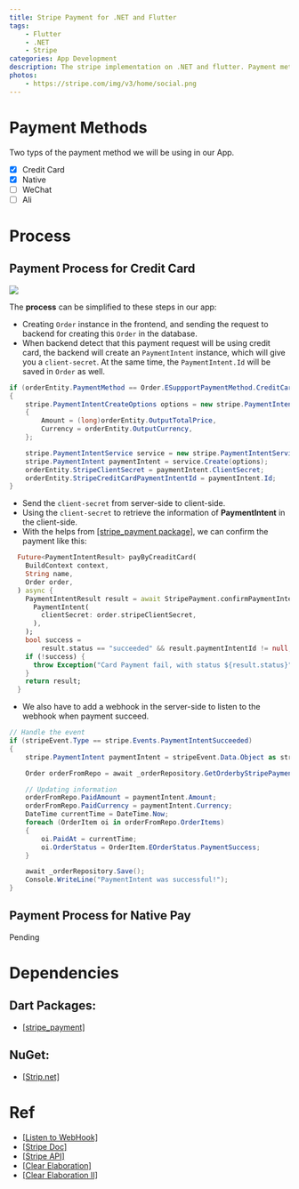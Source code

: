 ```yaml
---
title: Stripe Payment for .NET and Flutter
tags:
    - Flutter
    - .NET
    - Stripe
categories: App Development
description: The stripe implementation on .NET and flutter. Payment methods includes Native Pay and Credit Card.
photos:
    - https://stripe.com/img/v3/home/social.png
---
```


<!--more-->

# Payment Methods

Two typs of the payment method we will be using in our App. 
- [x] Credit Card
- [x] Native
- [ ] WeChat
- [ ] Ali

# Process


## Payment Process for Credit Card
![](https://miro.medium.com/max/770/1*objISxTIwmg6Yhm2A2aVgQ.png)



The **process** can be simplified to these steps in our app:
- Creating `Order` instance in the frontend, and sending the request to backend for creating this `Order` in the database.
- When backend detect that this payment request will be using credit card, the backend will create an `PaymentIntent` instance, which will give you a `client-secret`. At the same time, the `PaymentIntent.Id` will be saved in `Order` as well.
```csharp
if (orderEntity.PaymentMethod == Order.ESuppportPaymentMethod.CreditCard)
{
    stripe.PaymentIntentCreateOptions options = new stripe.PaymentIntentCreateOptions
    {
        Amount = (long)orderEntity.OutputTotalPrice,
        Currency = orderEntity.OutputCurrency,
    };

    stripe.PaymentIntentService service = new stripe.PaymentIntentService();
    stripe.PaymentIntent paymentIntent = service.Create(options);
    orderEntity.StripeClientSecret = paymentIntent.ClientSecret;
    orderEntity.StripeCreditCardPaymentIntentId = paymentIntent.Id;
}
```
- Send the `client-secret` from server-side to client-side.
- Using the `client-secret` to retrieve the information of **PaymentIntent** in the client-side.
- With the helps from [[stripe_payment package]](https://pub.dev/packages/stripe_payment), we can confirm the payment like this:
```dart
  Future<PaymentIntentResult> payByCreaditCard(
    BuildContext context,
    String name,
    Order order,
  ) async {
    PaymentIntentResult result = await StripePayment.confirmPaymentIntent(
      PaymentIntent(
        clientSecret: order.stripeClientSecret,
      ),
    );
    bool success =
        result.status == "succeeded" && result.paymentIntentId != null;
    if (!success) {
      throw Exception("Card Payment fail, with status ${result.status}");
    }
    return result;
  }
```
- We also have to add a webhook in the server-side to listen to the webhook when payment succeed.
```csharp
// Handle the event
if (stripeEvent.Type == stripe.Events.PaymentIntentSucceeded)
{
    stripe.PaymentIntent paymentIntent = stripeEvent.Data.Object as stripe.PaymentIntent;

    Order orderFromRepo = await _orderRepository.GetOrderbyStripePaymentIntentId(paymentIntent.Id);

    // Updating information
    orderFromRepo.PaidAmount = paymentIntent.Amount;
    orderFromRepo.PaidCurrency = paymentIntent.Currency;
    DateTime currentTime = DateTime.Now;
    foreach (OrderItem oi in orderFromRepo.OrderItems)
    {
        oi.PaidAt = currentTime;
        oi.OrderStatus = OrderItem.EOrderStatus.PaymentSuccess;
    }

    await _orderRepository.Save();
    Console.WriteLine("PaymentIntent was successful!");
}
```

## Payment Process for Native Pay
Pending


# Dependencies

## Dart Packages:
- [[stripe_payment]](https://pub.dev/packages/stripe_payment)

## NuGet:
- [[Strip.net]](https://github.com/stripe/stripe-dotnet)


# Ref
- [[Listen to WebHook]](https://stripe.com/docs/webhooks/build)
- [[Stripe Doc]](https://stripe.com/docs)
- [[Stripe API]](https://stripe.com/docs/api)
- [[Clear Elaboration]](https://medium.com/@hamza39460/stripe-payments-in-flutter-cb2f9cb053d1)
- [[Clear Elaboration II]](https://medium.com/flutter-community/build-a-marketplace-in-your-flutter-app-and-accept-payments-using-stripe-and-firebase-72f3f7228625)